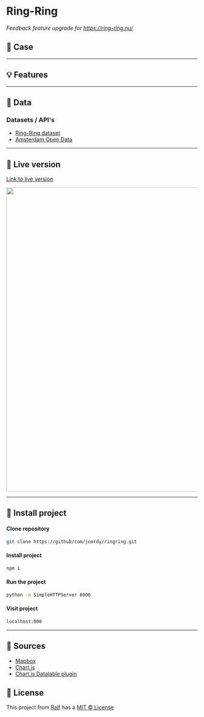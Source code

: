 # Ring-Ring

_Feedback feature upgrade for https://ring-ring.nu/_

## :page_with_curl: Case

---

## :bulb: Features

---

## :1234: Data

### Datasets / API's
- [Ring-Ring dataset]()
- [Amsterdam Open Data]()

---

## :red_circle: Live version
[Link to live version](https://ralfz123.github.io/ring-ring)

<img src="..." width="800px">

---

## :rocket: Install project

#### Clone repository

```bash
git clone https://github/com/joordy/ringring.git
```

#### Install project

```bash
npm i
```

#### Run the project

```bash
python -m SimpleHTTPServer 8000  
```

#### Visit project

```bash
localhost:000
```

---

## :file_folder: Sources

- [Mapbox](https://docs.mapbox.com/)
- [Chart.js](https://www.chartjs.org/docs/latest/)
- [Chart.js Datalable plugin](https://chartjs-plugin-datalabels.netlify.app/guide/getting-started.html#installation)


## :cop: License
This project from [Ralf](https://github.com/ralfz123) has a [MIT © License](https://github.com/ralfz123/ring-ring/blob/main/LICENSE)
